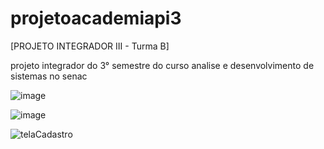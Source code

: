 # projetoacademiapi3

[PROJETO INTEGRADOR III - Turma B]

projeto integrador do 3° semestre do curso analise e desenvolvimento de sistemas no senac


![image](https://user-images.githubusercontent.com/104398219/225457870-35c5fde0-a9a0-4688-9ae8-c15ffd43ae8d.png)

![image](https://user-images.githubusercontent.com/104398104/225458719-cc1c571e-b75a-423f-9a25-29027cccb9f6.png)

![telaCadastro](https://user-images.githubusercontent.com/104325185/225460401-569ea19e-49da-45a8-826c-b6942b98e2ea.png)

